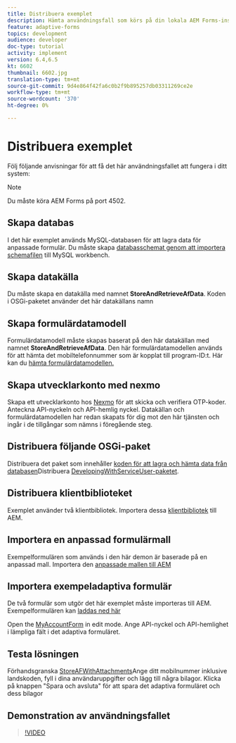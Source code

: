 ```yaml
---
title: Distribuera exemplet
description: Hämta användningsfall som körs på din lokala AEM Forms-instans
feature: adaptive-forms
topics: development
audience: developer
doc-type: tutorial
activity: implement
version: 6.4,6.5
kt: 6602
thumbnail: 6602.jpg
translation-type: tm+mt
source-git-commit: 9d4e864f42fa6c0b2f9b895257db03311269ce2e
workflow-type: tm+mt
source-wordcount: '370'
ht-degree: 0%

---
```




# Distribuera exemplet

Följ följande anvisningar för att få det här användningsfallet att fungera i ditt system:

>[!NOTE]
>Du måste köra AEM Forms på port 4502.


## Skapa databas

I det här exemplet används MySQL-databasen för att lagra data för anpassade formulär. Du måste skapa [databasschemat genom att importera schemafilen](assets/data-base-schema.sql) till MySQL workbench.

## Skapa datakälla

Du måste skapa en datakälla med namnet **StoreAndRetrieveAfData**. Koden i OSGi-paketet använder det här datakällans namn

## Skapa formulärdatamodell

Formulärdatamodell måste skapas baserat på den här datakällan med namnet **StoreAndRetrieveAfData**. Den här formulärdatamodellen används för att hämta det mobiltelefonnummer som är kopplat till program-ID:t. Här kan du [hämta formulärdatamodellen.](assets/2-Factor-Authentication-DataSource-and-FDM.zip)

## Skapa utvecklarkonto med nexmo

Skapa ett utvecklarkonto hos [Nexmo](https://dashboard.nexmo.com/) för att skicka och verifiera OTP-koder. Anteckna API-nyckeln och API-hemlig nyckel. Datakällan och formulärdatamodellen har redan skapats för dig mot den här tjänsten och ingår i de tillgångar som nämns i föregående steg.

## Distribuera följande OSGi-paket

Distribuera det paket som innehåller [koden för att lagra och hämta data från databasen](assets/FetchPartiallyCompletedForm.PartiallyCompletedForm.core-1.0-SNAPSHOT.jar)Distribuera [DevelopingWithServiceUser-paketet](https://docs.adobe.com/content/help/en/experience-manager-learn/forms/assets/common-osgi-bundles/DevelopingWithServiceUser.jar).

## Distribuera klientbiblioteket

Exemplet använder två klientbibliotek. Importera dessa [klientbibliotek](assets/client-libraries.zip) till AEM.

## Importera en anpassad formulärmall

Exempelformulären som används i den här demon är baserade på en anpassad mall. Importera den [anpassade mallen till AEM](assets/custom-template-with-page-component.zip)

## Importera exempeladaptiva formulär

De två formulär som utgör det här exemplet måste importeras till AEM. Exempelformulären kan [laddas ned här](assets/sample-forms.zip)

Open the [MyAccountForm](http://localhost:4502/editor.html/content/forms/af/myaccountform.html) in edit mode. Ange API-nyckel och API-hemlighet i lämpliga fält i det adaptiva formuläret.

## Testa lösningen

Förhandsgranska [StoreAFWithAttachments](http://localhost:4502/content/dam/formsanddocuments/storeafwithattachments/jcr:content?wcmmode=disabled)Ange ditt mobilnummer inklusive landskoden, fyll i dina användaruppgifter och lägg till några bilagor. Klicka på knappen &quot;Spara och avsluta&quot; för att spara det adaptiva formuläret och dess bilagor


## Demonstration av användningsfallet

>[!VIDEO](https://video.tv.adobe.com/v/327122?quality=9&learn=on)

